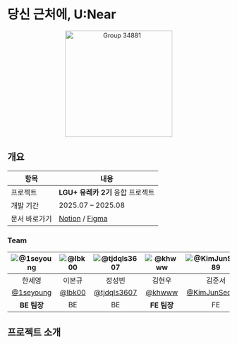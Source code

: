 # 당신 근처에, U:Near
<p align="center">
  <img width="243" height="241" alt="Group 34881" src="https://github.com/user-attachments/assets/09d5481a-aa5b-4524-ad90-3798ad48318a" />
</p>

## 개요
| 항목 | 내용 |
|------|------|
| 프로젝트 | **LGU+ 유레카 2기** 융합 프로젝트 |
| 개발 기간 | 2025.07 – 2025.08 |
| 문서 바로가기 | [Notion](https://veiled-foe-fd5.notion.site/7-U-Near-22077da8c8038036aec4fe7527ca5a54?source=copy_link) / [Figma](https://www.figma.com/design/J8kcia6vzarmRddDKSBaEg/-%EC%9C%A0%EB%A0%88%EC%B9%B4-%EC%9C%B5%ED%95%A9%ED%94%84%EB%A1%9C%EC%A0%9D%ED%8A%B8--7%ED%8C%80?node-id=400-217&t=bmctNyo8laZS9vV7-1) |



### Team
| ![@1seyoung](https://github.com/1seyoung.png) | ![@lbk00](https://github.com/lbk00.png) | ![@tjdqls3607](https://github.com/tjdqls3607.png) | ![@khwww](https://github.com/khwww.png) | ![@KimJunSeo289](https://github.com/KimJunSeo289.png) | ![@alex8396](https://github.com/alex8396.png) | ![@Hongjunior](https://github.com/Hongjunior.png) |
|:--:|:--:|:--:|:--:|:--:|:--:|:--:|
| 한세영 | 이본규 | 정성빈 | 김현우 | 김준서 | 임재찬 | 홍석준 |
| [@1seyoung](https://github.com/1seyoung) | [@lbk00](https://github.com/lbk00) | [@tjdqls3607](https://github.com/tjdqls3607) | [@khwww](https://github.com/khwww) | [@KimJunSeo289](https://github.com/KimJunSeo289) | [@alex8396](https://github.com/alex8396) | [@Hongjunior](https://github.com/Hongjunior) |
| **BE 팀장** | BE | BE | **FE 팀장** | FE | FE | FE |

## 프로젝트 소개
